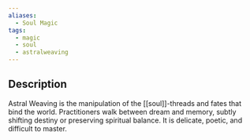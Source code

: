 ```yaml
---
aliases:
  - Soul Magic
tags:
  - magic
  - soul
  - astralweaving
---
```

## Description
Astral Weaving is the manipulation of the [[soul]]-threads and fates that bind the world. Practitioners walk between dream and memory, subtly shifting destiny or preserving spiritual balance. It is delicate, poetic, and difficult to master.
